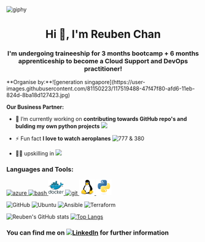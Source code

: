 ![giphy](https://user-images.githubusercontent.com/81150223/117401675-99016680-af37-11eb-8215-a5707d8a122e.gif)

<h1 align="center">Hi 👋, I'm Reuben Chan</h1>
<h3 align="center">I'm undergoing traineeship for 3 months bootcamp + 6 months apprenticeship to become a Cloud Support and DevOps practitioner!</h3>
**Organise by:**![generation singapore](https://user-images.githubusercontent.com/81150223/117519488-47f47f80-afd6-11eb-824d-8ba18d127423.jpg)



**Our Business Partner:**


- 🔭 I’m currently working on **contributing towards GitHub repo's and bulding my own python projects** <img src="https://img.shields.io/static/v1?label=GITHUB&message=PYTHON&color=blueviolet">
   
- ⚡ Fun fact **I love to watch aeroplanes** <img src="https://img.shields.io/badge/777%20-380-blue.svg" alt="777 & 380">


- 👩‍💻 upskilling in <img src="https://img.shields.io/badge/refer to-image below-yellowgreen.svg">
<h3 align="left">Languages and Tools:</h3>
<p align="left"> <a href="https://azure.microsoft.com/en-in/" target="_blank"> <img src="https://www.vectorlogo.zone/logos/microsoft_azure/microsoft_azure-icon.svg" alt="azure" width="40" height="40"/> </a> <a href="https://www.gnu.org/software/bash/" target="_blank"> <img src="https://www.vectorlogo.zone/logos/gnu_bash/gnu_bash-icon.svg" alt="bash" width="40" height="40"/> </a> <a href="https://www.docker.com/" target="_blank"> <img src="https://raw.githubusercontent.com/devicons/devicon/master/icons/docker/docker-original-wordmark.svg" alt="docker" width="40" height="40"/> </a> <a href="https://git-scm.com/" target="_blank"> <img src="https://www.vectorlogo.zone/logos/git-scm/git-scm-icon.svg" alt="git" width="40" height="40"/> </a> <a href="https://www.linux.org/" target="_blank"> <img src="https://raw.githubusercontent.com/devicons/devicon/master/icons/linux/linux-original.svg" alt="linux" width="40" height="40"/> </a> <a href="https://www.python.org" target="_blank"> <img src="https://raw.githubusercontent.com/devicons/devicon/master/icons/python/python-original.svg" alt="python" width="40" height="40"/> </a> </p>

<img alt="GitHub" src="https://img.shields.io/badge/github-%23121011.svg?&style=for-the-badge&logo=github&logoColor=white"/>   <img alt="Ubuntu" src="https://img.shields.io/badge/Ubuntu-E95420?style=for-the-badge&logo=ubuntu&logoColor=white" />  <img alt="Ansible" src="https://img.shields.io/badge/ansible-%231A1918.svg?&style=for-the-badge&logo=ansible&logoColor=white"/>  <img alt="Terraform" src="https://img.shields.io/badge/terraform-%235835CC.svg?&style=for-the-badge&logo=terraform&logoColor=white"/>

![Reuben's GitHub stats](https://github-readme-stats.vercel.app/api?username=ReubenChan&show_icons=true&theme=tokyonight) [![Top Langs](https://github-readme-stats.vercel.app/api/top-langs/?username=ReubenChan&layout=compact)](https://github.com/ReubenChan/github-readme-stats)


### You can find me on [![LinkedIn][1.2]][1] for further information 

[1.2]: https://raw.githubusercontent.com/MartinHeinz/MartinHeinz/master/linkedin-3-16.png (LinkedIn icon without padding)

[1]: https://www.linkedin.com/in/reubenchanep/


<!---
ReubenChan/ReubenChan is a ✨ special ✨ repository because its `README.md` (this file) appears on your GitHub profile.
You can click the Preview link to take a look at your changes.
--->
